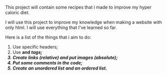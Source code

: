 This project will contain some recipes that i made to improve my hyper caloric diet.

I will use this project to improve my knowledge when making a website with only html. I will use everything that I've learned so far. 

Here is a list of the things that i aim to do:
1. Use specific headers;
2. Use <strong> and <em> tags;
3. Create links (relative) and put images (absolute);
4. Put some comments in the code;
5. Create an unordered list and an ordered list.
